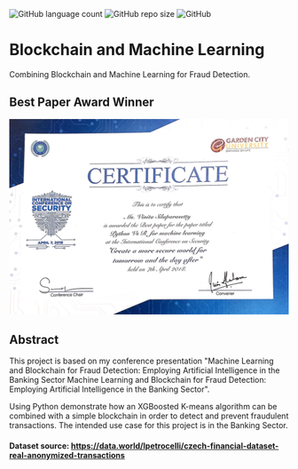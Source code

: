 <div class="column">
    <img alt="GitHub language count" src="https://img.shields.io/github/languages/count/VinitaSilaparasetty/Blockchain-ml?style=plastic">
  
  <img alt="GitHub repo size" src="https://img.shields.io/github/repo-size/VinitaSilaparasetty/Blockchain-ml">
  
  <img alt="GitHub" src="https://img.shields.io/github/license/VinitaSilaparasetty/Blockchain-ml">

# Blockchain and Machine Learning

Combining Blockchain and Machine Learning for Fraud Detection.

## Best Paper Award Winner

![Alt text](https://raw.githubusercontent.com/VinitaSilaparasetty/Python-vs-R-for-Machine-Learning/master/pythonvsr.JPG)

## Abstract

This project is based on my conference presentation "Machine Learning and Blockchain for Fraud Detection: Employing Artificial Intelligence in the Banking Sector Machine Learning and Blockchain for Fraud Detection: Employing Artificial Intelligence in the Banking Sector".

Using Python demonstrate how an XGBoosted K-means algorithm can be combined with a simple blockchain in order to detect and prevent fraudulent transactions. 
The intended use case for this project is in the Banking Sector.

#### Dataset source: https://data.world/lpetrocelli/czech-financial-dataset-real-anonymized-transactions
